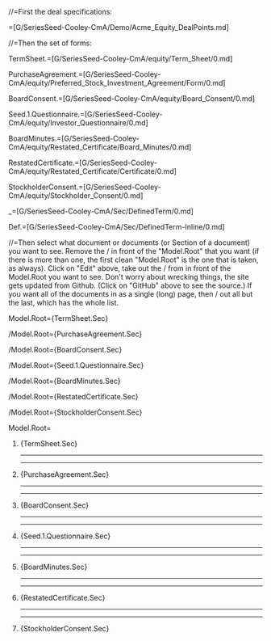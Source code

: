 //=First the deal specifications:
 
=[G/SeriesSeed-Cooley-CmA/Demo/Acme_Equity_DealPoints.md]

//=Then the set of forms:

TermSheet.=[G/SeriesSeed-Cooley-CmA/equity/Term_Sheet/0.md]

PurchaseAgreement.=[G/SeriesSeed-Cooley-CmA/equity/Preferred_Stock_Investment_Agreement/Form/0.md]

BoardConsent.=[G/SeriesSeed-Cooley-CmA/equity/Board_Consent/0.md]

Seed.1.Questionnaire.=[G/SeriesSeed-Cooley-CmA/equity/Investor_Questionnaire/0.md]

BoardMinutes.=[G/SeriesSeed-Cooley-CmA/equity/Restated_Certificate/Board_Minutes/0.md]

RestatedCertificate.=[G/SeriesSeed-Cooley-CmA/equity/Restated_Certificate/Certificate/0.md]

StockholderConsent.=[G/SeriesSeed-Cooley-CmA/equity/Stockholder_Consent/0.md]

_=[G/SeriesSeed-Cooley-CmA/Sec/DefinedTerm/0.md]

Def.=[G/SeriesSeed-Cooley-CmA/Sec/DefinedTerm-Inline/0.md]  

//=Then select what document or documents (or Section of a document) you want to see.  Remove the / in front of the "Model.Root" that you want (if there is more than one, the first clean "Model.Root" is the one that is taken, as always).  Click on "Edit" above, take out the / from in front of the Model.Root you want to see.  Don't worry about wrecking things, the site gets updated from Github. (Click on "GitHub" above to see the source.)  If you want all of the documents in as a single (long) page, then / out all but the last, which has the whole list.

Model.Root={TermSheet.Sec}  

/Model.Root={PurchaseAgreement.Sec}  

/Model.Root={BoardConsent.Sec}
  
/Model.Root={Seed.1.Questionnaire.Sec}

/Model.Root={BoardMinutes.Sec}  

/Model.Root={RestatedCertificate.Sec}  

/Model.Root={StockholderConsent.Sec}

Model.Root=<ol><li>{TermSheet.Sec}<hr><hr><li>{PurchaseAgreement.Sec}<hr><hr><li>{BoardConsent.Sec}<hr><hr><li>{Seed.1.Questionnaire.Sec}<hr><hr><li>{BoardMinutes.Sec}<hr><hr><li>{RestatedCertificate.Sec}<hr><hr><li>{StockholderConsent.Sec}</ol>